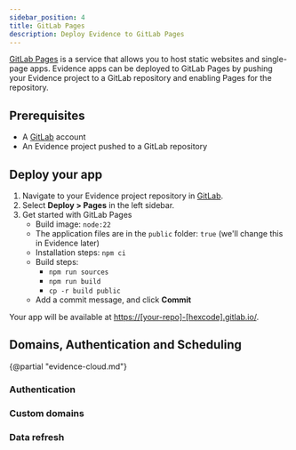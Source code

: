 ```yaml
---
sidebar_position: 4
title: GitLab Pages
description: Deploy Evidence to GitLab Pages
---
```


[GitLab Pages](https://docs.gitlab.com/ee/user/project/pages/) is a service that allows you to host static websites and single-page apps. Evidence apps can be deployed to GitLab Pages by pushing your Evidence project to a GitLab repository and enabling Pages for the repository.

## Prerequisites

- A [GitLab](https://gitlab.com/) account
- An Evidence project pushed to a GitLab repository

## Deploy your app

1. Navigate to your Evidence project repository in [GitLab](https://gitlab.com/).
1. Select **Deploy > Pages** in the left sidebar.
1. Get started with GitLab Pages
    - Build image: `node:22`
    - The application files are in the `public` folder: `true` (we'll change this in Evidence later)
    - Installation steps: `npm ci`
    - Build steps: 
        - `npm run sources`
        - `npm run build`
        - `cp -r build public`
    - Add a commit message, and click **Commit**

Your app will be available at <https://[your-repo]-[hexcode].gitlab.io/>.


## Domains, Authentication and Scheduling

{@partial "evidence-cloud.md"}

### Authentication

### Custom domains

### Data refresh